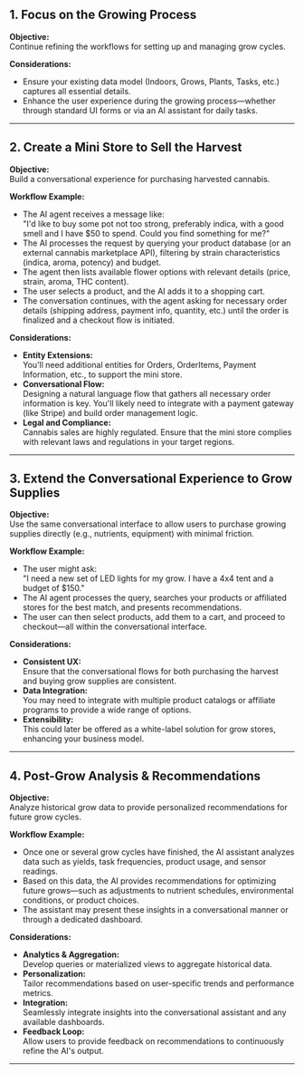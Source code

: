 ## 1. Focus on the Growing Process

**Objective:**  
Continue refining the workflows for setting up and managing grow cycles.

**Considerations:**

- Ensure your existing data model (Indoors, Grows, Plants, Tasks, etc.) captures all essential details.
- Enhance the user experience during the growing process—whether through standard UI forms or via an AI assistant for daily tasks.

---

## 2. Create a Mini Store to Sell the Harvest

**Objective:**  
Build a conversational experience for purchasing harvested cannabis.

**Workflow Example:**

- The AI agent receives a message like:  
  "I'd like to buy some pot not too strong, preferably indica, with a good smell and I have $50 to spend. Could you find something for me?"
- The AI processes the request by querying your product database (or an external cannabis marketplace API), filtering by strain characteristics (indica, aroma, potency) and budget.
- The agent then lists available flower options with relevant details (price, strain, aroma, THC content).
- The user selects a product, and the AI adds it to a shopping cart.
- The conversation continues, with the agent asking for necessary order details (shipping address, payment info, quantity, etc.) until the order is finalized and a checkout flow is initiated.

**Considerations:**

- **Entity Extensions:**  
  You’ll need additional entities for Orders, OrderItems, Payment Information, etc., to support the mini store.
- **Conversational Flow:**  
  Designing a natural language flow that gathers all necessary order information is key. You'll likely need to integrate with a payment gateway (like Stripe) and build order management logic.
- **Legal and Compliance:**  
  Cannabis sales are highly regulated. Ensure that the mini store complies with relevant laws and regulations in your target regions.

---

## 3. Extend the Conversational Experience to Grow Supplies

**Objective:**  
Use the same conversational interface to allow users to purchase growing supplies directly (e.g., nutrients, equipment) with minimal friction.

**Workflow Example:**

- The user might ask:  
  "I need a new set of LED lights for my grow. I have a 4x4 tent and a budget of $150."
- The AI agent processes the query, searches your products or affiliated stores for the best match, and presents recommendations.
- The user can then select products, add them to a cart, and proceed to checkout—all within the conversational interface.

**Considerations:**

- **Consistent UX:**  
  Ensure that the conversational flows for both purchasing the harvest and buying grow supplies are consistent.
- **Data Integration:**  
  You may need to integrate with multiple product catalogs or affiliate programs to provide a wide range of options.
- **Extensibility:**  
  This could later be offered as a white-label solution for grow stores, enhancing your business model.

---

## 4. Post-Grow Analysis & Recommendations

**Objective:**  
Analyze historical grow data to provide personalized recommendations for future grow cycles.

**Workflow Example:**

- Once one or several grow cycles have finished, the AI assistant analyzes data such as yields, task frequencies, product usage, and sensor readings.
- Based on this data, the AI provides recommendations for optimizing future grows—such as adjustments to nutrient schedules, environmental conditions, or product choices.
- The assistant may present these insights in a conversational manner or through a dedicated dashboard.

**Considerations:**

- **Analytics & Aggregation:**  
  Develop queries or materialized views to aggregate historical data.
- **Personalization:**  
  Tailor recommendations based on user-specific trends and performance metrics.
- **Integration:**  
  Seamlessly integrate insights into the conversational assistant and any available dashboards.
- **Feedback Loop:**  
  Allow users to provide feedback on recommendations to continuously refine the AI's output.

---
